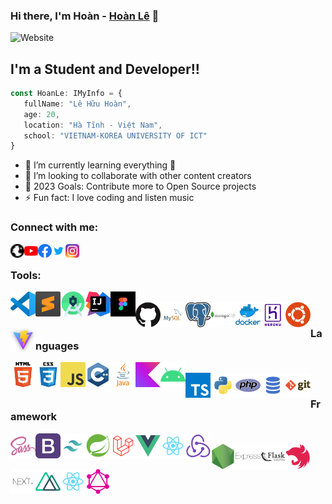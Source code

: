 ### Hi there, I'm Hoàn - [Hoàn Lê][website] 👋 

![Website](https://readme-typing-svg.herokuapp.com/?width=800&lines=Student%20at%20%20Viet%20-%20Korea%20University%20of%20Information%20Communication%20Technology;%20Fullstack%20Web%20application%20developer,%20Mobile%20application%20developer)

## I'm a Student and Developer!!

```typescript
const HoanLe: IMyInfo = {
   fullName: "Lê Hữu Hoàn",
   age: 20,
   location: "Hà Tĩnh - Việt Nam",
   school: "VIETNAM-KOREA UNIVERSITY OF ICT"
}
```

- 🌱 I’m currently learning everything 🤣
- 👯 I’m looking to collaborate with other content creators
- 🥅 2023 Goals: Contribute more to Open Source projects
- ⚡ Fun fact: I love coding and listen music 

### Connect with me:

[<img align="left" alt="Hoanle.tk" width="22px" src="https://raw.githubusercontent.com/iconic/open-iconic/master/svg/globe.svg" />][website]
[<img align="left" alt="Hoàn Lê | YouTube" width="22px" src="https://github.com/github/explore/blob/main/topics/youtube/youtube.png" />][youtube]
[<img align="left" alt="Hoàn Lê | LinkedIn" width="22px" src="https://github.com/github/explore/blob/main/topics/facebook/facebook.png" />][facebook]
[<img align="left" alt="Hoàn Lê | Twitter" width="22px" src="https://github.com/github/explore/blob/main/topics/twitter/twitter.png" />][twitter]
[<img align="left" alt="Hoàn Lê | Instagram" width="22px" src="https://github.com/github/explore/blob/main/topics/instagram/instagram.png" />][instagram]

<br />

### Tools:

<img align="left" alt="Visual Studio" width="40px" src="https://raw.githubusercontent.com/github/explore/80688e429a7d4ef2fca1e82350fe8e3517d3494d/topics/visual-studio-code/visual-studio-code.png" />
<img align="left" alt="Sublime text" width="40px" src="https://raw.githubusercontent.com/github/explore/80688e429a7d4ef2fca1e82350fe8e3517d3494d/topics/sublime-text/sublime-text.png" />
<img align="left" alt="Android Studio" width="40px" src="https://github.com/github/explore/blob/main/topics/android-studio/android-studio.png" />
<img align="left" alt="intelLJ" width="40px" src="https://github.com/github/explore/blob/main/topics/intellij-idea/intellij-idea.png" />
<img align="left" alt="Figma" width="40px" src="https://github.com/github/explore/blob/main/topics/figma/figma.png" />
<br />
<img align="left" alt="GitHub" width="40px" src="https://raw.githubusercontent.com/github/explore/78df643247d429f6cc873026c0622819ad797942/topics/github/github.png" />
<img align="left" alt="MySQL" width="40px" src="https://github.com/github/explore/blob/main/topics/mysql/mysql.png" />
<img align="left" alt="" width="40px" src="https://github.com/github/explore/blob/main/topics/postgresql/postgresql.png" />
<img align="left" alt="" width="40px" src="https://github.com/github/explore/blob/main/topics/mongodb/mongodb.png" />
<img align="left" alt="Docker" width="40px" src="https://github.com/github/explore/blob/main/topics/docker/docker.png" />
<img align="left" alt="Heroku" width="40px" src="https://github.com/github/explore/blob/main/topics/heroku/heroku.png" />
<img align="left" alt="Heroku" width="40px" src="https://github.com/github/explore/blob/main/topics/ubuntu/ubuntu.png" />
<img align="left" alt="Vite" width="40px" src="https://github.com/github/explore/blob/main/topics/vite/vite.png" />
<br />

### Languages

<img align="left" alt="HTML5" width="40px" src="https://raw.githubusercontent.com/github/explore/80688e429a7d4ef2fca1e82350fe8e3517d3494d/topics/html/html.png" />
<img align="left" alt="CSS3" width="40px" src="https://raw.githubusercontent.com/github/explore/80688e429a7d4ef2fca1e82350fe8e3517d3494d/topics/css/css.png" />
<img align="left" alt="JavaScript" width="40px" src="https://raw.githubusercontent.com/github/explore/80688e429a7d4ef2fca1e82350fe8e3517d3494d/topics/javascript/javascript.png" />
<img align="left" alt="HTML5" width="40px" src="https://raw.githubusercontent.com/github/explore/80688e429a7d4ef2fca1e82350fe8e3517d3494d/topics/cpp/cpp.png" />
<img align="left" alt="Java" width="40px" src="https://github.com/github/explore/blob/main/topics/java/java.png" />
<img align="left" alt="Kotlin" width="40px" src="https://raw.githubusercontent.com/github/explore/80688e429a7d4ef2fca1e82350fe8e3517d3494d/topics/kotlin/kotlin.png" />
<img align="left" alt="Android" width="40px" src="https://github.com/github/explore/blob/main/topics/android/android.png" />
<br />
<img align="left" alt="" width="40px" src="https://github.com/github/explore/blob/main/topics/typescript/typescript.png" />
<img align="left" alt="Py thon" width="40px" src="https://raw.githubusercontent.com/github/explore/80688e429a7d4ef2fca1e82350fe8e3517d3494d/topics/python/python.png" />
<img align="left" alt="PHP" width="40px" src="https://raw.githubusercontent.com/github/explore/80688e429a7d4ef2fca1e82350fe8e3517d3494d/topics/php/php.png" />
<img align="left" alt="SQL" width="40px" src="https://raw.githubusercontent.com/github/explore/80688e429a7d4ef2fca1e82350fe8e3517d3494d/topics/sql/sql.png" />
<img align="left" alt="Git" width="40px" src="https://raw.githubusercontent.com/github/explore/80688e429a7d4ef2fca1e82350fe8e3517d3494d/topics/git/git.png" />

<br />

### Framework

<img align="left" alt="Sass" width="40px" src="https://github.com/github/explore/blob/main/topics/sass/sass.png" />
<img align="left" alt="Bootstrap" width="40px" src="https://github.com/github/explore/blob/main/topics/bootstrap/bootstrap.png" />
<img align="left" alt="Sass" width="40px" src="https://github.com/github/explore/blob/main/topics/tailwind/tailwind.png" />
<img align="left" alt="Spring" width="40px" src="https://github.com/github/explore/blob/main/topics/spring-boot/spring-boot.png" />
<img align="left" alt="Laravel" width="40px" src="https://raw.githubusercontent.com/github/explore/80688e429a7d4ef2fca1e82350fe8e3517d3494d/topics/laravel/laravel.png" />
<img align="left" alt="VueJs" width="40px" src="https://raw.githubusercontent.com/github/explore/80688e429a7d4ef2fca1e82350fe8e3517d3494d/topics/vue/vue.png" />
<img align="left" alt="React" width="40px" src="https://raw.githubusercontent.com/github/explore/80688e429a7d4ef2fca1e82350fe8e3517d3494d/topics/react/react.png" />
<img align="left" alt="Redux" width="40px" src="https://github.com/github/explore/blob/main/topics/redux/redux.png" />
<br />
<img align="left" alt="NodeJS" width="40px" src="https://github.com/github/explore/blob/main/topics/nodejs/nodejs.png" />
<img align="left" alt="" width="40px" src="https://github.com/github/explore/blob/main/topics/express/express.png" />
<img align="left" alt="Flask" width="40px" src="https://github.com/github/explore/blob/main/topics/flask/flask.png" />
<img align="left" alt="NestJs" width="40px" src="https://github.com/github/explore/blob/main/topics/nestjs/nestjs.png" />
<img align="left" alt="NextJs" width="40px" src="https://github.com/github/explore/blob/main/topics/nextjs/nextjs.png" />
<img align="left" alt="Graphql" width="40px" src="https://github.com/github/explore/blob/main/topics/nuxt/nuxt.png" />
<img align="left" alt="React-native" width="40px" src="https://github.com/github/explore/blob/main/topics/react-native/react-native.png" />
<img align="left" alt="Graphql" width="40px" src="https://github.com/github/explore/blob/main/topics/graphql/graphql.png" />
<br>
<br>

[messenger]: https://www.facebook.com/messages/t/100036070716996
[website]: https://hoanle.tk
[twitter]: https://twitter.com/hoanlehuu396
[youtube]: https://www.youtube.com/channel/UCm3jjrj_lvfsMzZYhn2FoHg
[instagram]: https://www.instagram.com/hoanle.396/
[facebook]: https://facebook.com//hoanle396

